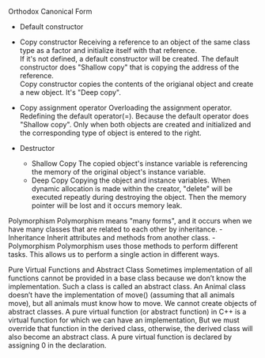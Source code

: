 Orthodox Canonical Form

- Default constructor

- Copy constructor
	Receiving a reference to an object of the same class type as a factor and initialize itself with that reference.\
	If it's not defined, a default constructor will be created.
	The default constructor does "Shallow copy" that is copying the address of the reference.\
	Copy constructor copies the contents of the origianal object and create a new object. It's "Deep copy".

- Copy assignment operator
	Overloading the assignment operator.
	Redefining the default operator(=).
	Because the default operator does "Shallow copy".
	Only when both objects are created and initialized and the corresponding type of object is entered to the right.

- Destructor

	- Shallow Copy
		The copied object's instance variable is referencing the memory of the original object's instance variable.
	- Deep Copy
		Copying the object and instance variables. 
		When dynamic allocation is made within the creator, "delete" will be executed repeatly during destroying the object. Then the memory pointer will be lost and it occurs memory leak.


Polymorphism
	Polymorphism means "many forms", and it occurs when we have many classes that are related to each other by inheritance.
	- Inheritance
		Inherit attributes and methods from another class.
	- Polymorphism
		Polymorphism uses those methods to perform different tasks. This allows us to perform a single action in different ways.

Pure Virtual Functions and Abstract Class
	Sometimes implementation of all functions cannot be provided in a base class because we don’t know the implementation. Such a class is called an abstract class.
	An Animal class doesn’t have the implementation of move() (assuming that all animals move), but all animals must know how to move. We cannot create objects of abstract classes.
	A pure virtual function (or abstract function) in C++ is a virtual function for which we can have an implementation, But we must override that function in the derived class, otherwise, the derived class will also become an abstract class. A pure virtual function is declared by assigning 0 in the declaration.